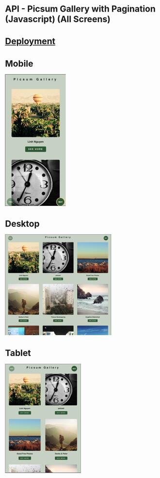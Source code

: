 # API - Picsum Gallery with Pagination (Javascript) (All Screens)

# [Deployment]()

# Mobile

<div>
  <img src="assets/img/readme1.png" alt="readme" width="200">
</div>

# Desktop

<div>
  <img src="assets/img/readme2.png" alt="readme" width="350">

</div>

# Tablet

<div>
  <img src="assets/img/readme3.png" alt="readme" width="250">

</div>
